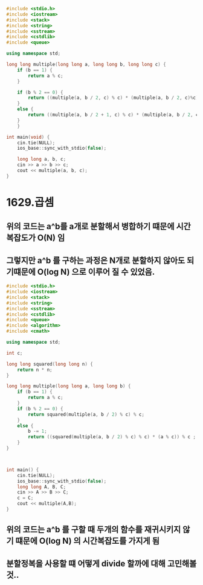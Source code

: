 ~~~cpp
#include <stdio.h>
#include <iostream>
#include <stack>
#include <string>
#include <sstream>
#include <cstdlib>
#include <queue>

using namespace std;

long long multiple(long long a, long long b, long long c) {
	if (b == 1) {
		return a % c;
	}

	if (b % 2 == 0) {
		return ((multiple(a, b / 2, c) % c) * (multiple(a, b / 2, c)%c)) % c;
	}
	else {
		return ((multiple(a, b / 2 + 1, c) % c) * (multiple(a, b / 2, c) % c)) % c;
	}
	}

int main(void) {
	cin.tie(NULL);
	ios_base::sync_with_stdio(false);

	long long a, b, c;
	cin >> a >> b >> c;
	cout << multiple(a, b, c);
}
~~~
# 1629.곱셈
## 위의 코드는 a^b를 a개로 분할해서 병합하기 떄문에 시간복잡도가 O(N) 임
## 그렇지만 a^b 를 구하는 과정은 N개로 분할하지 않아도 되기떄문에 O(log N) 으로 이루어 질 수 있었음.

~~~cpp
#include <stdio.h>
#include <iostream>
#include <stack>
#include <string>
#include <sstream>
#include <cstdlib>
#include <queue>
#include <algorithm>
#include <cmath>

using namespace std;

int c;

long long squared(long long n) {
	return n * n;
}

long long multiple(long long a, long long b) {
	if (b == 1) {
		return a % c;
	}
	if (b % 2 == 0) {
		return squared(multiple(a, b / 2) % c) % c;
	}
	else {
		b -= 1;
		return ((squared(multiple(a, b / 2) % c) % c) * (a % c)) % c ;
	}
}



int main() {
	cin.tie(NULL);
	ios_base::sync_with_stdio(false);
	long long A, B, C;
	cin >> A >> B >> C;
	c = C;
	cout << multiple(A,B);
}
~~~

## 위의 코드는 a^b 를 구할 때 두개의 함수를 재귀시키지 않기 떄문에 O(log N) 의 시간복잡도를 가지게 됨
## 분할정복을 사용할 떄 어떻게 divide 할까에 대해 고민해볼 것..


